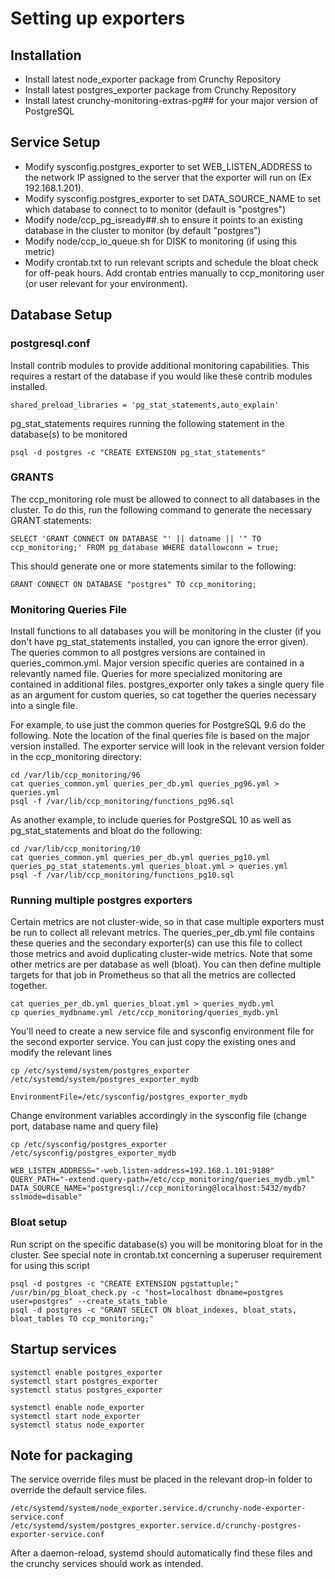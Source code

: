 # Setting up exporters

## Installation

* Install latest node_exporter package from Crunchy Repository
* Install latest postgres_exporter package from Crunchy Repository
* Install latest crunchy-monitoring-extras-pg## for your major version of PostgreSQL

## Service Setup

* Modify sysconfig.postgres_exporter to set WEB_LISTEN_ADDRESS to the network IP assigned to the server that the exporter will run on (Ex 192.168.1.201). 
* Modify sysconfig.postgres_exporter to set DATA_SOURCE_NAME to set which database to connect to to monitor (default is "postgres")
* Modify node/ccp_pg_isready##.sh to ensure it points to an existing database in the cluster to monitor (by default "postgres")
* Modify node/ccp_io_queue.sh for DISK to monitoring (if using this metric)
* Modify crontab.txt to run relevant scripts and schedule the bloat check for off-peak hours. Add crontab entries manually to ccp_monitoring user (or user relevant for your environment).

## Database Setup

### postgresql.conf
Install contrib modules to provide additional monitoring capabilities. This requires a restart of the database if you would like these contrib modules installed.
```
shared_preload_libraries = 'pg_stat_statements,auto_explain'
```
pg_stat_statements requires running the following statement in the database(s) to be monitored
```
psql -d postgres -c "CREATE EXTENSION pg_stat_statements"
```

### GRANTS
The ccp_monitoring role must be allowed to connect to all databases in the cluster. To do this, run the following command to generate the necessary GRANT statements:
```
SELECT 'GRANT CONNECT ON DATABASE "' || datname || '" TO ccp_monitoring;' FROM pg_database WHERE datallowconn = true;
```
This should generate one or more statements similar to the following:
```
GRANT CONNECT ON DATABASE "postgres" TO ccp_monitoring;
```

### Monitoring Queries File

Install functions to all databases you will be monitoring in the cluster (if you don't have pg_stat_statements installed, you can ignore the error given). The queries common to all postgres versions are contained in queries_common.yml. Major version specific queries are contained in a relevantly named file. Queries for more specialized monitoring are contained in additional files. postgres_exporter only takes a single query file as an argument for custom queries, so cat together the queries necessary into a single file. 

For example, to use just the common queries for PostgreSQL 9.6 do the following. Note the location of the final queries file is based on the major version installed. The exporter service will look in the relevant version folder in the ccp_monitoring directory:
```
cd /var/lib/ccp_monitoring/96
cat queries_common.yml queries_per_db.yml queries_pg96.yml > queries.yml
psql -f /var/lib/ccp_monitoring/functions_pg96.sql
```
As another example, to include queries for PostgreSQL 10 as well as pg_stat_statements and bloat do the following:
```
cd /var/lib/ccp_monitoring/10
cat queries_common.yml queries_per_db.yml queries_pg10.yml queries_pg_stat_statements.yml queries_bloat.yml > queries.yml
psql -f /var/lib/ccp_monitoring/functions_pg10.sql
```

### Running multiple postgres exporters
Certain metrics are not cluster-wide, so in that case multiple exporters must be run to collect all relevant metrics. The queries_per_db.yml file contains these queries and the secondary exporter(s) can use this file to collect those metrics and avoid duplicating cluster-wide metrics. Note that some other metrics are per database as well (bloat). You can then define multiple targets for that job in Prometheus so that all the metrics are collected together.
```
cat queries_per_db.yml queries_bloat.yml > queries_mydb.yml
cp queries_mydbname.yml /etc/ccp_monitoring/queries_mydb.yml
```
You'll need to create a new service file and sysconfig environment file for the second exporter service. You can just copy the existing ones and modify the relevant lines 
```
cp /etc/systemd/system/postgres_exporter /etc/systemd/system/postgres_exporter_mydb

EnvironmentFile=/etc/sysconfig/postgres_exporter_mydb
```

Change environment variables accordingly in the sysconfig file (change port, database name and query file)

```
cp /etc/sysconfig/postgres_exporter /etc/sysconfig/postgres_exporter_mydb 

WEB_LISTEN_ADDRESS="-web.listen-address=192.168.1.101:9188"
QUERY_PATH="-extend.query-path=/etc/ccp_monitoring/queries_mydb.yml"
DATA_SOURCE_NAME="postgresql://ccp_monitoring@localhost:5432/mydb?sslmode=disable"
```

### Bloat setup

Run script on the specific database(s) you will be monitoring bloat for in the cluster. See special note in crontab.txt concerning a superuser requirement for using this script

```
psql -d postgres -c "CREATE EXTENSION pgstattuple;"
/usr/bin/pg_bloat_check.py -c "host=localhost dbname=postgres user=postgres" --create_stats_table
psql -d postgres -c "GRANT SELECT ON bloat_indexes, bloat_stats, bloat_tables TO ccp_monitoring;"
```

## Startup services

```
systemctl enable postgres_exporter
systemctl start postgres_exporter
systemctl status postgres_exporter

systemctl enable node_exporter
systemctl start node_exporter
systemctl status node_exporter
```

## Note for packaging

The service override files must be placed in the relevant drop-in folder to override the default service files.

    /etc/systemd/system/node_exporter.service.d/crunchy-node-exporter-service.conf
    /etc/systemd/system/postgres_exporter.service.d/crunchy-postgres-exporter-service.conf

After a daemon-reload, systemd should automatically find these files and the crunchy services should work as intended.
 
